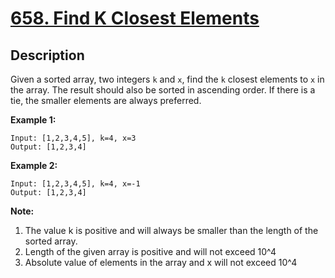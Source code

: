 # [658. Find K Closest Elements](https://leetcode.com/problems/find-k-closest-elements/description/)

## Description

Given a sorted array, two integers `k` and `x`, find the `k` closest elements to `x` in the array. The result should also be sorted in ascending order. If there is a tie, the smaller elements are always preferred.

**Example 1:**    
```
Input: [1,2,3,4,5], k=4, x=3
Output: [1,2,3,4]
```

**Example 2:**    
```
Input: [1,2,3,4,5], k=4, x=-1
Output: [1,2,3,4]
```

**Note:**    
1. The value k is positive and will always be smaller than the length of the sorted array.
2. Length of the given array is positive and will not exceed 10^4
3. Absolute value of elements in the array and x will not exceed 10^4
